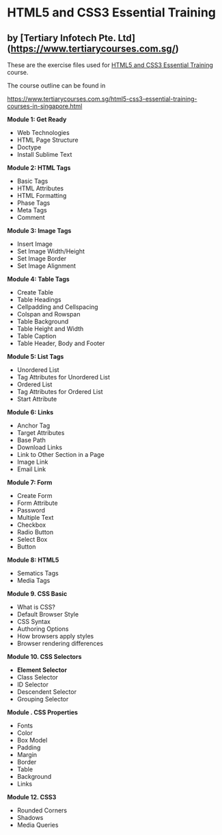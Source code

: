 # HTML5 and CSS3 Essential Training
## by [Tertiary Infotech Pte. Ltd] (https://www.tertiarycourses.com.sg/)

These are the exercise files used for [HTML5 and CSS3 Essential Training](https://www.tertiarycourses.com.sg/html5-css3-essential-training-courses-in-singapore.html) course. 

The course outline can be found in 

https://www.tertiarycourses.com.sg/html5-css3-essential-training-courses-in-singapore.html

<p><strong>Module 1: Get Ready</strong></p>
<ul>
<li>Web Technologies&nbsp;</li>
<li>HTML Page Structure</li>
<li>Doctype</li>
<li>Install Sublime Text</li>
</ul>
<p><strong>Module 2: HTML Tags</strong></p>
<ul>
<li>Basic Tags&nbsp;</li>
<li>HTML Attributes</li>
<li>HTML Formatting</li>
<li>Phase Tags</li>
<li>Meta Tags</li>
<li>Comment</li>
</ul>
<p><strong>Module 3: Image Tags</strong></p>
<ul>
<li>Insert Image</li>
<li>Set Image Width/Height</li>
<li>Set Image Border</li>
<li>Set Image Alignment</li>
</ul>
<p><strong>Module 4: Table Tags</strong></p>
<ul>
<li>Create Table</li>
<li>Table Headings</li>
<li>Cellpadding and Cellspacing</li>
<li>Colspan and Rowspan</li>
<li>Table Background</li>
<li>Table Height and Width</li>
<li>Table Caption</li>
<li>Table Header, Body and Footer</li>
</ul>
<p><strong>Module 5: List Tags</strong></p>
<ul>
<li>Unordered List</li>
<li>Tag Attributes for Unordered List</li>
<li>Ordered List</li>
<li>Tag Attributes for Ordered List</li>
<li>Start Attribute</li>
</ul>
<p><strong>Module 6: Links</strong></p>
<ul>
<li>Anchor Tag</li>
<li>Target Attributes</li>
<li>Base Path</li>
<li>Download Links</li>
<li>Link to Other Section in a Page</li>
<li>Image Link</li>
<li>Email Link</li>
</ul>
<p><strong>Module 7: Form</strong></p>
<ul>
<li>Create Form</li>
<li>Form Attribute</li>
<li>Password</li>
<li>Multiple Text</li>
<li>Checkbox</li>
<li>Radio Button</li>
<li>Select Box</li>
<li>Button</li>
</ul>
<p><strong>Module 8: HTML5</strong></p>
<ul>
<li>Sematics Tags</li>
<li>Media Tags</li>
</ul>
<p><strong>Module 9. CSS Basic</strong></p>
<ul>
<li>What is CSS?&nbsp;</li>
<li>Default Browser Style</li>
<li>CSS Syntax</li>
<li>Authoring Options&nbsp;</li>
<li>How browsers apply styles</li>
<li>Browser rendering differences</li>
</ul>
<p><strong>Module 10. CSS Selectors</strong></p>
<ul>
<li><strong>Element Selector</strong></li>
<li>Class Selector</li>
<li>ID Selector</li>
<li>Descendent Selector</li>
<li>Grouping Selector</li>
</ul>
<p><strong>Module . CSS Properties</strong></p>
<ul>
<li>Fonts</li>
<li>Color</li>
<li>Box Model</li>
<li>Padding</li>
<li>Margin</li>
<li>Border</li>
<li>Table</li>
<li>Background</li>
<li>Links</li>
</ul>
<p><strong>Module 12. CSS3</strong></p>
<ul>
<li>Rounded Corners</li>
<li>Shadows</li>
<li>Media Queries</li>
</ul>

